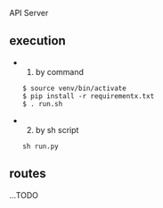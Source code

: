 API Server



## execution
- 1. by command

    ```shell
    $ source venv/bin/activate
    $ pip install -r requirementx.txt
    $ . run.sh
    ```

- 2. by sh script
    ```
    sh run.py
    ```

## routes
...TODO